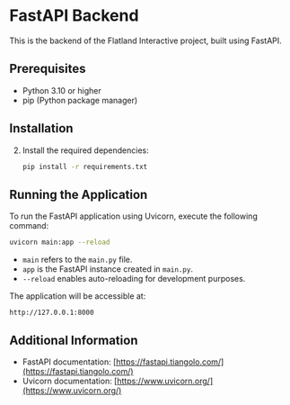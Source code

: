 # FastAPI Backend

This is the backend of the Flatland Interactive project, built using FastAPI.

## Prerequisites

- Python 3.10 or higher
- pip (Python package manager)

## Installation

2. Install the required dependencies:
   ```bash
   pip install -r requirements.txt
   ```

## Running the Application

To run the FastAPI application using Uvicorn, execute the following command:

```bash
uvicorn main:app --reload
```

- `main` refers to the `main.py` file.
- `app` is the FastAPI instance created in `main.py`.
- `--reload` enables auto-reloading for development purposes.

The application will be accessible at:

```
http://127.0.0.1:8000
```

## Additional Information

- FastAPI documentation: [https://fastapi.tiangolo.com/](https://fastapi.tiangolo.com/)
- Uvicorn documentation: [https://www.uvicorn.org/](https://www.uvicorn.org/)
